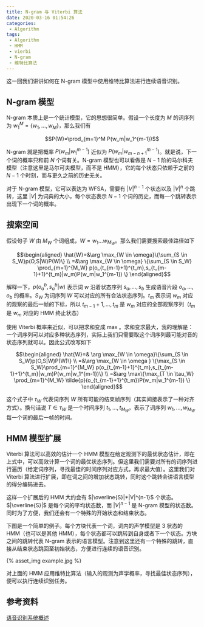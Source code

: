 ```yaml
---
title: N-gram 与 Viterbi 算法
date: 2020-03-16 01:54:26
categories:
 - Algorithm
tags:
 - Algorithm
 - HMM
 - vierbi
 - N-gram
 - 维特比算法
---
```


这一回我们讲讲如何在 N-gram 模型中使用维特比算法进行连续语音识别。

<!--more-->

## N-gram 模型

N-gram 本质上是一个统计模型，它的思想很简单。假设一个长度为 $M$ 的词序列为 $w_1^M=\{w_1,...,w_M\}$，那么我们有

$$P(W)=\prod_{m=1}^M P(w_m|w_1^{m-1})$$

N-gram 就是把概率 $P(w_m|w_1^{m-1})$ 近似为 $P(w_m|w_{m-n+1}^{m-1})$。就是说，下一个词的概率只和前 $N$ 个词有关。N-gram 模型也可以看做是 $N-1$ 阶的马尔科夫模型（注意这里是马尔可夫模型，而不是 HMM），它的每个状态只依赖于之前的 $N-1$ 个时刻，而与更久之前的历史无关。

对于 N-gram 模型，它可以表达为 WFSA，需要有 $|V|^{n-1}$ 个状态以及 $|V|^n$ 个跳转，这里 $|V|$ 为词典的大小，每个状态表示 $N-1$ 个词的历史，而每一个跳转表示出现下一个词的概率。 

## 搜索空间

假设句子 $W$ 由 $M_W$ 个词组成，$W=w_1...w_{M_W}$。那么我们需要搜索最佳路径如下

$$\begin{aligned} \hat{W}=&\arg \max_{W \in \omega}\{\sum_{S \in S_W}p(O,S|W)P(W)\} \\
=&\arg \max_{W \in \omega} \{\sum_{S \in S_W} \prod_{m=1}^{M_W} p(o_{t_{m-1}+1}^{t_m},s_{t_{m-1}+1}^{t_m}|w_m)P(w_m|w_1^{m-1}) \}
\end{aligned}$$

解释一下，$p(o_a^b,s_a^b|w)$ 表示词 $w$ 沿着状态序列 $s_a,...,s_b$ 生成语音片段 $o_a,...,o_b$ 的概率。$S_W$ 为词序列 $W$ 可以对应的所有合法状态序列。$t_m$ 表示词 $w_m$ 对应的观察的最后一帧的下标，所以 $t_{m-1}+1,...,t_m$ 是 $w_m$ 对应的全部观察序列（$t_m$ 是 $w_m$ 对应的 HMM 终止状态）

使用 Viterbi 概率来近似，可以把求和变成 max 。求和变求最大，我的理解是：一个词序列可以对应多种状态序列，实际上我们只需要取这个词序列最可能对音的状态序列就可以。因此公式改写如下

$$\begin{aligned} \hat{W}=& \arg \max_{W \in \omega}\{\sum_{S \in S_W}p(O,S|W)P(W)\} \\
=&\arg \max_{W \in \omega } \{\max_{S \in S_W}\prod_{m=1}^{M_W} p(o_{t_{m-1}+1}^{t_m},s_{t_{m-1}+1}^{t_m}|w_m)P(w_m|w_1^{m-1})\} \\
=&\arg \max\{\max_{T \in \tau_W} \prod_{m=1}^{M_W}  \tilde{p}(o_{t_{m-1}+1}^{t_m})P(w_m|w_1^{m-1}) \}
\end{aligned}$$

这个式子中 $\tau_W$ 代表词序列 $W$ 所有可能的结束帧序列（其实间接表示了一种对齐方式）。换句话说 $T \in \tau_W$ 是一个时间序列 $t_1,...,t_{M_W}$，表示了词序列 $w_1,...,w_{M_W}$ 每一个词的最后一帧的时间。

## HMM 模型扩展

Viterbi 算法可以高效的估计一个 HMM 模型在给定观测下的最优状态估计，即在上式中，可以高效计算一个词的最优状态序列。但这里我们需要对所有的词序列进行遍历（给定词序列，寻找最佳的时间序列对应方式，再求最大值）。这里我们对 Viterbi 算法进行扩展，即在词之间的增加状态跳转，同时这个跳转会讲语言模型的得分编码进去。

这样一个扩展后的 HMM 大约会有 $|\overline{S}|*|V|^{n-1}$ 个状态。$|\overline{S}|$ 是每个词的平均状态数，而 $|V|^{n-1}$ 是 N-gram 模型的状态数。同时为了方便，我们还会有一个特殊的开始状态和结束状态。

下图是一个简单的例子。每个方块代表一个词，词内的声学模型是 3 状态的 HMM（也可以是其他 HMM），每个状态都可以跳转到自身或者下一个状态。方块之间的跳转代表 N-gram 表示的语言模型。注意到这里还有一个特殊的跳转，直接从结束状态跳回至初始状态，方便进行连续的语音识别。

{% asset_img example.jpg %}

对上面的 HMM 应用维特比算法（输入的观测为声学概率，寻找最佳状态序列），便可以执行连续识别任务。

## 参考资料

[语音识别系统概述](http://fancyerii.github.io/wfst/overview/)
